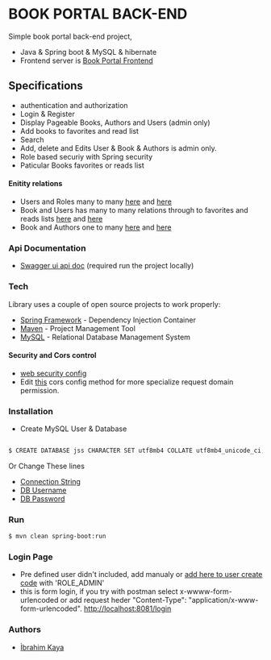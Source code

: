 # BOOK PORTAL BACK-END
Simple book portal back-end project,

- Java & Spring boot & MySQL & hibernate
- Frontend server is [Book Portal Frontend](https://github.com/ibrahimkaya/book-portal)


## Specifications
- authentication and authorization
- Login & Register
- Display Pageable Books, Authors and Users (admin only) 
- Add books to favorites and read list
- Search 
- Add, delete and Edits User & Book & Authors is admin only.
- Role based securiy with Spring security
- Paticular Books favorites or reads list

#### Enitity relations
- Users and Roles many to many [here](https://github.com/ibrahimkaya/book-portal-backend/blob/a65c817ab0cf183e3a99c5e5454c7d3af43f14f5/src/main/java/tr/com/obss/jss/week3spring/entity/User.java#L22) and [here](https://github.com/ibrahimkaya/book-portal-backend/blob/a65c817ab0cf183e3a99c5e5454c7d3af43f14f5/src/main/java/tr/com/obss/jss/week3spring/entity/Role.java#L19)
- Book and Users has many to many relations through to favorites and reads lists [here](https://github.com/ibrahimkaya/book-portal-backend/blob/a65c817ab0cf183e3a99c5e5454c7d3af43f14f5/src/main/java/tr/com/obss/jss/week3spring/entity/User.java#L29) and [here](https://github.com/ibrahimkaya/book-portal-backend/blob/a65c817ab0cf183e3a99c5e5454c7d3af43f14f5/src/main/java/tr/com/obss/jss/week3spring/entity/Book.java#L25)
- Book and Authors one to many [here](https://github.com/ibrahimkaya/book-portal-backend/blob/a65c817ab0cf183e3a99c5e5454c7d3af43f14f5/src/main/java/tr/com/obss/jss/week3spring/entity/Book.java#L19) and [here](https://github.com/ibrahimkaya/book-portal-backend/blob/a65c817ab0cf183e3a99c5e5454c7d3af43f14f5/src/main/java/tr/com/obss/jss/week3spring/entity/Author.java#L16)


### Api Documentation
- [Swagger ui api doc](http://localhost:8081/swagger-ui.html#/) (required run the project locally)

### Tech
Library uses a couple of open source projects to work properly:
* [Spring Framework](https://spring.io/) - Dependency Injection Container
* [Maven](https://maven.apache.org/) - Project Management Tool
* [MySQL](https://www.mysql.com/) - Relational Database Management System

#### Security and Cors control
- [web security config](https://github.com/ibrahimkaya/book-portal-backend/blob/master/src/main/java/tr/com/obss/jss/week3spring/config/WebSecurityConfig.java)
- Edit [this](https://github.com/ibrahimkaya/book-portal-backend/blob/a65c817ab0cf183e3a99c5e5454c7d3af43f14f5/src/main/java/tr/com/obss/jss/week3spring/config/WebSecurityConfig.java#L87) cors config method for more specialize request domain permission.


### Installation
 - Create MySQL User & Database
```sh

$ CREATE DATABASE jss CHARACTER SET utf8mb4 COLLATE utf8mb4_unicode_ci;

```
Or Change These lines
* [Connection String](https://github.com/ibrahimkaya/book-portal-backend/blob/edb62c83a6fffec13c90b15ab513584d66d8dc09/src/main/resources/application.yml#L9)
* [DB Username](https://github.com/ibrahimkaya/book-portal-backend/blob/edb62c83a6fffec13c90b15ab513584d66d8dc09/src/main/resources/application.yml#L7)
* [DB Password](https://github.com/ibrahimkaya/book-portal-backend/blob/edb62c83a6fffec13c90b15ab513584d66d8dc09/src/main/resources/application.yml#L8)


### Run
```sh
$ mvn clean spring-boot:run
```

### Login Page
- Pre defined user didn't included, add manualy or [add here to user create code](https://github.com/ibrahimkaya/book-portal-backend/blob/edb62c83a6fffec13c90b15ab513584d66d8dc09/src/main/java/tr/com/obss/jss/week3spring/config/DataLoader.java#L30) with 'ROLE_ADMIN' 
- this is form login, if you try with postman select  x-wwww-form-urlencoded or add request heder "Content-Type": "application/x-www-form-urlencoded".
[http://localhost:8081/login](http://localhost:8081/login)

### Authors
* [İbrahim Kaya](https://github.com/ibrahimkaya)


